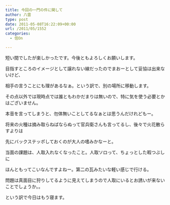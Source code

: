 ```yaml
---
title: 今回の一門の件に関して
author: 八雲
type: post
date: 2011-05-08T16:22:09+00:00
url: /2011/05/1552
categories:
  - 信On

---
```

短い間でしたが楽しかったです。今後ともよろしくお願いします。

目指すところのイメージとして譲れない線だったのでまおーとして妥協は出来ないけど、
  
相手の言うことにも理があるなぁ。という訳で、別の場所に移動します。
  
その点以外では現時点では誰ともわかだまりは無いので、特に気を使う必要とかはございません。

本音を言ってしまうと、勿体無いことしてるなぁとは思うんだけれどもー。
  
将来の火種は摘み取らねばならぬって官兵衛さんも言ってるし、後々で火花散らすよりは
  
先にバックステッポしておくのが大人の嗜みかなーと。
  
当面の課題は、人取入れなくなったこと。人取ソロって、ちょっとした暇つぶしに
  
ほんともってこいなんですよねー。第二の瓦みたいな軽い感じで行ける。
  
問題は真面目に狩りしてるように見えてしまうので人取にいるとお誘いが来ないことでしょうか。。

という訳で今日はもう寝ます。